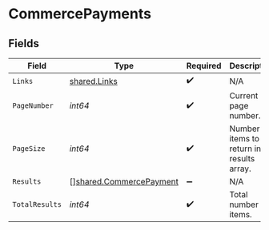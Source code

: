 # CommercePayments


## Fields

| Field                                                                     | Type                                                                      | Required                                                                  | Description                                                               |
| ------------------------------------------------------------------------- | ------------------------------------------------------------------------- | ------------------------------------------------------------------------- | ------------------------------------------------------------------------- |
| `Links`                                                                   | [shared.Links](../../../pkg/models/shared/links.md)                       | :heavy_check_mark:                                                        | N/A                                                                       |
| `PageNumber`                                                              | *int64*                                                                   | :heavy_check_mark:                                                        | Current page number.                                                      |
| `PageSize`                                                                | *int64*                                                                   | :heavy_check_mark:                                                        | Number of items to return in results array.                               |
| `Results`                                                                 | [][shared.CommercePayment](../../../pkg/models/shared/commercepayment.md) | :heavy_minus_sign:                                                        | N/A                                                                       |
| `TotalResults`                                                            | *int64*                                                                   | :heavy_check_mark:                                                        | Total number of items.                                                    |